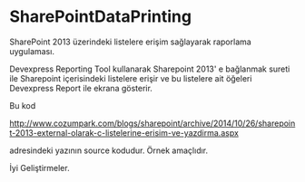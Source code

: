 SharePointDataPrinting
======================

SharePoint 2013 üzerindeki listelere erişim sağlayarak raporlama uygulaması.

Devexpress Reporting Tool kullanarak Sharepoint 2013' e bağlanmak sureti ile 
Sharepoint içerisindeki listelere erişir ve bu listelere ait öğeleri Devexpress Report ile ekrana gösterir.

Bu kod 

http://www.cozumpark.com/blogs/sharepoint/archive/2014/10/26/sharepoint-2013-external-olarak-c-listelerine-erisim-ve-yazdirma.aspx

adresindeki yazının source kodudur. Örnek amaçlıdır. 


İyi Geliştirmeler.


